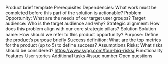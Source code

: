 Product brief template
Prerequisites
Dependencies: What work must be completed before this part of the solution is actionable?
Problem
Opportunity: What are the needs of our target user groups?
Target audience: Who is the target audience and why?
Strategic alignment: How does this problem align with our core strategic pillars?
Solution
Solution name: How should we refer to this product opportunity?
Purpose: Define the product’s purpose briefly
Success definition: What are the top metrics for the product (up to 5) to define success?
Assumptions
Risks: What risks should be considered? https://www.svpg.com/four-big-risks/
Functionality
Features
User stories
Additional tasks
 #issue number
Open questions
